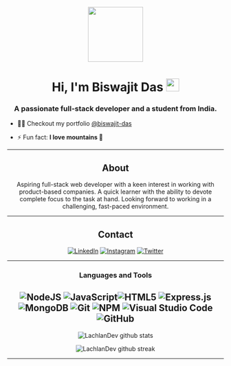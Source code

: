 
   
<p align="center">
  <img style="width:8rem; height:auto" src="https://images.pexels.com/photos/19015823/pexels-photo-19015823.jpeg?auto=compress&cs=tinysrgb&w=1260&h=750&dpr=1"/>
</p>

<h1 align="center">Hi, I'm Biswajit Das <img width="30px" height="30px" src="https://raw.githubusercontent.com/iampavangandhi/iampavangandhi/master/gifs/Hi.gif"></h1>
<h3 font-size="20" align="center">A passionate full-stack developer and a student from India.</h3>


- 👨‍💻 Checkout my portfolio [@biswajit-das](https://portfolio-biswajit-das.vercel.app/)

- ⚡ Fun fact: **I love mountains  :sunrise_over_mountains:**


---
<div align="center">
  
## About
Aspiring full-stack web developer with a keen interest in working with product-based companies. A quick learner with the ability to devote complete focus to the task at hand. Looking forward to working in a challenging, fast-paced environment. 

-------------------

## Contact
<a href="https://www.linkedin.com/in/biswajit-das-a94347210/">![LinkedIn](https://img.shields.io/badge/BiswajitDas-%231DA1F2.svg?style=for-the-badge&logo=linkedIn&logoColor=white)</a> <a href="https://www.instagram.com/biswajit_das_16/">![Instagram](https://img.shields.io/badge/BiswajitDas-%23E4405F.svg?style=for-the-badge&logo=Instagram&logoColor=white)</a> <a href="https://twitter.com/biswajitdas_16">![Twitter](https://img.shields.io/badge/BiswajitDas-%231DA1F2.svg?style=for-the-badge&logo=Twitter&logoColor=white)</a>

-------------------

### Languages and Tools  
![NodeJS](https://img.shields.io/badge/node.js-%2343853D.svg?style=for-the-badge&logo=node.js&logoColor=white) ![JavaScript](https://img.shields.io/badge/javascript-%23323330.svg?style=for-the-badge&logo=javascript&logoColor=%23F7DF1E)![HTML5](https://img.shields.io/badge/html5-%23E34F26.svg?style=for-the-badge&logo=html5&logoColor=white) ![Express.js](https://img.shields.io/badge/express.js-%23404d59.svg?style=for-the-badge&logo=express&logoColor=%2361DAFB)![MongoDB](https://img.shields.io/badge/MongoDB-%234ea94b.svg?style=for-the-badge&logo=mongodb&logoColor=white) ![Git](https://img.shields.io/badge/git-%23F05033.svg?style=for-the-badge&logo=git&logoColor=white) ![NPM](https://img.shields.io/badge/NPM-%23000000.svg?style=for-the-badge&logo=npm&logoColor=white) ![Visual Studio Code](https://img.shields.io/badge/VisualStudioCode-0078d7.svg?style=for-the-badge&logo=visual-studio-code&logoColor=white)![GitHub](https://img.shields.io/badge/github-%23121011.svg?style=for-the-badge&logo=github&logoColor=white) 
-------------------
  
![LachlanDev github stats](https://github-readme-stats.vercel.app/api?username=biswajitdas-007&show_icons=true&theme=radical&count_private=true&include_all_commits=true)

![LachlanDev github streak](https://github-readme-streak-stats.herokuapp.com/?user=biswajitdas-007&theme=radical&include_all_commits=true&count_private=true)

 <div>

-----

<!--
**biswajitdas-007/biswajitdas-007** is a ✨ _special_ ✨ repository because its `README.md` (this file) appears on your GitHub profile.

Here are some ideas to get you started:

- 🔭 I’m currently working on ...
- 🌱 I’m currently learning ...
- 👯 I’m looking to collaborate on ...
- 🤔 I’m looking for help with ...
- 💬 Ask me about ...
- 📫 How to reach me: ...
- 😄 Pronouns: ...
- ⚡ Fun fact: ...
-->
